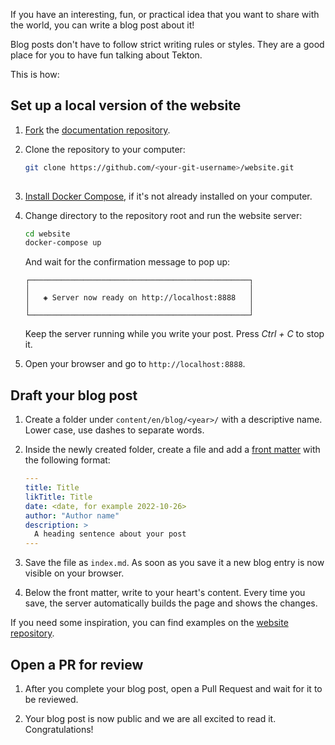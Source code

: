 <!--
---
title: "Create a blog post"
linkTitle: "Create a blog post"
weight: 6
description: >
  Contributions to the Tekton blog are welcome!
---
-->

If you have an interesting, fun, or practical idea that you want to share with the
world, you can write a blog post about it!

Blog posts don't have to follow strict writing rules or styles. They are a good
place for you to have fun talking about Tekton.

This is how:

## Set up a local version of the website

1.  [Fork][] the [documentation repository][docs-repo].

1.  Clone the repository to your computer:

    ```bash
    git clone https://github.com/<your-git-username>/website.git
  
    ```

1.  [Install Docker Compose][docker-compose], if it's not already installed on
    your computer. 

1.  Change directory to the repository root and run the website server:

    ```bash
    cd website
    docker-compose up
    ```
    And wait for the confirmation message to pop up:

    ```
    ┌─────────────────────────────────────────────────┐
    │                                                 │
    │   ◈ Server now ready on http://localhost:8888   │
    │                                                 │
    └─────────────────────────────────────────────────┘
    ```

    Keep the server running while you write your post. Press *Ctrl + C* to stop
    it.

1.  Open your browser and go to `http://localhost:8888`.

## Draft your blog post

1.  Create a folder under `content/en/blog/<year>/` with a descriptive name.
    Lower case, use dashes to separate words.

1.  Inside the newly created folder, create a file and add a [front matter][]
	  with the following format:

    ```yaml
    ---
    title: Title
    likTitle: Title
    date: <date, for example 2022-10-26>
    author: "Author name"
    description: >
      A heading sentence about your post
    ---
    ```

1.	Save the file as `index.md`. As soon as you save it a new blog entry is now
    visible on your browser.

1.	Below the front matter, write to your heart's content. Every time you save,
    the server automatically builds the page and shows the changes.

If you need some inspiration, you can find examples on the [website
repository][blogs-folder].

## Open a PR for review

1.  After you complete your blog post, open a Pull Request and wait for it to
    be reviewed.


1.  Your blog post is now public and we are all excited to read it.
    Congratulations!

[docs-repo]: https://github.com/tektoncd/website
[fork]: https://docs.github.com/en/get-started/quickstart/fork-a-repo
[docker-compose]: https://docs.docker.com/get-docker/
[front matter]: https://gohugo.io/content-management/front-matter/
[blogs-folder]: https://github.com/tektoncd/website/tree/main/content/en/blog
